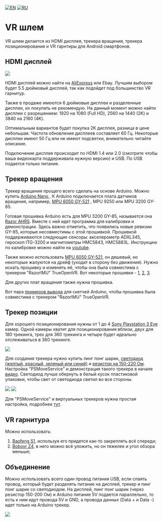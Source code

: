 ﻿[![EN](https://user-images.githubusercontent.com/9499881/33184537-7be87e86-d096-11e7-89bb-f3286f752bc6.png)](https://github.com/TrueOpenVR/TrueOpenVR-DIY/blob/master/HMD/HMD.md) 
[![RU](https://user-images.githubusercontent.com/9499881/27683795-5b0fbac6-5cd8-11e7-929c-057833e01fb1.png)](https://github.com/TrueOpenVR/TrueOpenVR-DIY/blob/master/HMD/HMD.RU.md)
# VR шлем
VR шлем делается из HDMI дисплея, трекера вращения, трекера позиционирования и VR гарнтиры для Android смартфонов.
## HDMI дисплей
![](https://user-images.githubusercontent.com/9499881/44113330-c2cd0b12-a018-11e8-87e9-68803760ea6b.png)

HDMI дисплей можно найти на [AliExpress](http://ali.pub/2oy6xl) или Ebay. Лучшим выбором будет 5.5 дюймовый дисплей, так как подойдет под большинство VR гарнитур.

Также в продаже имеются 6 дюймовые дисплеи и разделенные дисплеи, их покупать не рекомендую. На данный момент можно найти дисплеи с разрешением: 1920 на 1080 (Full HD), 2560 на 1440 (2K) и 3840 на 2160 (4K).

Оптимальным вариантов будет покупка 2K дисплея, разница в цене небольшая. Частота обновления дисплеев составляет 60 Гц. Некоторые дисплеи имеют 50 Гц или не имеют подсветки, внимательно читайте описание.

Подключение дисплея происходит по HDMI 1.4 или 2.0 (смотрите чтобы ваша видеокарта поддерживала нужную версию) и USB. По USB подается только питание.
## Трекер вращения
Трекер вращения прощего всего сделать на основе Arduino. Можно купить [Arduino Nano ](http://ali.pub/2oy73f). К Arduino подключается плата датчиков вращения, например, [MPU 6050 GY-521](http://ali.pub/2oy76c) , MPU 9250 или MPU 3200 GY-85.

Готовая прошивка Arduino есть для MPU 3200 GY-85, называется она [Razor AHRS](https://github.com/Razor-AHRS/razor-9dof-ahrs/tree/master/Arduino). Вместе с ней идет программа для калибровки и демонстрации.
Здесь важно отметить, что появились новые ревизии GY-85, которые несовместимы с этой прошивкой. Прошивкой поддерживаются следующие сенсоры: акселерометр ADXL345, гироскоп ITG-3200 и магнитометры HMC5843, HMC5883L. Инструкцию по калибровке можно найти на [youtube](https://www.youtube.com/watch?v=J7K_TnzQBZk).

Также можно использовать [MPU 6050 GY-521](http://ali.pub/2oy76c), он дешевый, но некоторые жалуются на дрейф (уходит в сторону без движения). Нужно искать прошивку и изменять её, чтобы она была совместима с трекером "RazorIMU" TrueOpenVR. Вот некоторые прошивки - [1](https://github.com/jrowberg/i2cdevlib/tree/master/Arduino/MPU6050), [2](https://github.com/terminal29/Arduino-Tracker-Plugin/tree/master/Arduino_Tracker_Sketch), [3](http://www.geekmomprojects.com/gyroscopes-and-accelerometers-on-a-chip/).

Для других плат вращения также нужна прошивка.

Вот пара [примеров вывода](https://github.com/TrueOpenVR/TrueOpenVR-DIY/HMD/Arduino) для скетчей Arduino, чтобы прошивка была совместима с трекером "RazorIMU" TrueOpenVR.
## Трекер позиции
Для хорошего позиционирования нужны от 1 до 4 [Sony Playstation 3 Eye](https://www.ebay.com/sch/i.html?_nkw=Sony+Plastation+Eye) камер. Одной камеры хватит для позиционирования вблизи, двух для 180 трекинга, трех для 360 трекинга и четыре будет идеально отслеживаться в 360 трекинге.

![](https://user-images.githubusercontent.com/9499881/44270886-c074ea00-a249-11e8-9542-196e9e5650ba.png)

Для создания трекера нужно купить пинг понг шарик, [светодиод (желтый, красный, зеленый или синий)](http://ali.pub/2oy7dj) и [резистор на 150-220 Ом](http://ali.pub/2oy7iz). Настройка "PSMoveService" и демонстрация такого трекера в начале [видео](https://www.youtube.com/watch?v=IunGVk89-TY). 
Светодиод лучше обернуть в белый кусок пластиковой упаковки, чтобы свет от светодиода светил во все стороны. 

![](https://user-images.githubusercontent.com/9499881/44270911-d4b8e700-a249-11e8-816a-5a6df6b6fbda.png) ![](https://user-images.githubusercontent.com/9499881/44270935-df737c00-a249-11e8-9731-a238f24ce4c6.png)

Для "PSMoveService" и виртуальных трекеров нужна простая настройка, подробнее [тут](https://github.com/TrueOpenVR/TrueOpenVR-Drivers/tree/master/C%2B%2B/PSMoveService).
## VR гарнитура
Можно использовать: 
1. [Baofeng S1](http://ali.pub/2papmt), используя его придется как-то закреплять всё спереди;
2. [Bobovr Z4](http://ali.pub/2papt1), в него можно всё уложить, но он тяжелее и угол обзора меньше;

## Объединение
Можно использовать всего один провод питания USB, если спаять провод, который будет разделять питание на дисплей, трекер и пинг понг шарик со светодиодом. На дисплей, пинг понг шарик (через резистор 150-200 Ом) и Arduino питание 5V подается параллельно, то есть к ним идут провода 5V и GND, а провода данных (Data + и Data -) идет только на Arduino трекер.

![](https://user-images.githubusercontent.com/9499881/44270352-5445b680-a248-11e8-90c4-e84a6f4f0299.png)